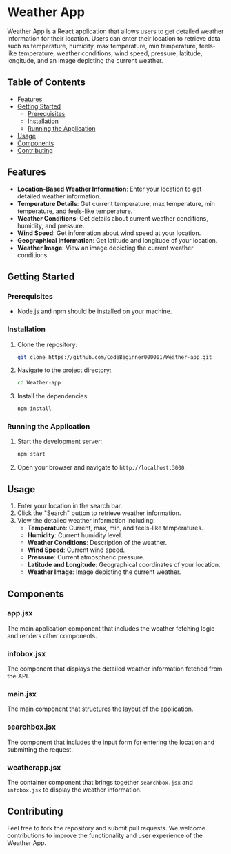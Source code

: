 # Weather App

Weather App is a React application that allows users to get detailed weather information for their location. Users can enter their location to retrieve data such as temperature, humidity, max temperature, min temperature, feels-like temperature, weather conditions, wind speed, pressure, latitude, longitude, and an image depicting the current weather.

## Table of Contents

- [Features](#features)
- [Getting Started](#getting-started)
  - [Prerequisites](#prerequisites)
  - [Installation](#installation)
  - [Running the Application](#running-the-application)
- [Usage](#usage)
- [Components](#components)
- [Contributing](#contributing)

## Features

- **Location-Based Weather Information**: Enter your location to get detailed weather information.
- **Temperature Details**: Get current temperature, max temperature, min temperature, and feels-like temperature.
- **Weather Conditions**: Get details about current weather conditions, humidity, and pressure.
- **Wind Speed**: Get information about wind speed at your location.
- **Geographical Information**: Get latitude and longitude of your location.
- **Weather Image**: View an image depicting the current weather conditions.

## Getting Started

### Prerequisites

- Node.js and npm should be installed on your machine.

### Installation

1. Clone the repository:
   ```bash
   git clone https://github.com/CodeBeginner000001/Weather-app.git
   ```

2. Navigate to the project directory:
   ```bash
   cd Weather-app
   ```

3. Install the dependencies:
   ```bash
   npm install
   ```

### Running the Application

1. Start the development server:
   ```bash
   npm start
   ```

2. Open your browser and navigate to `http://localhost:3000`.

## Usage

1. Enter your location in the search bar.
2. Click the "Search" button to retrieve weather information.
3. View the detailed weather information including:
   - **Temperature**: Current, max, min, and feels-like temperatures.
   - **Humidity**: Current humidity level.
   - **Weather Conditions**: Description of the weather.
   - **Wind Speed**: Current wind speed.
   - **Pressure**: Current atmospheric pressure.
   - **Latitude and Longitude**: Geographical coordinates of your location.
   - **Weather Image**: Image depicting the current weather.

## Components

### app.jsx

The main application component that includes the weather fetching logic and renders other components.

### infobox.jsx

The component that displays the detailed weather information fetched from the API.

### main.jsx

The main component that structures the layout of the application.

### searchbox.jsx

The component that includes the input form for entering the location and submitting the request.

### weatherapp.jsx

The container component that brings together `searchbox.jsx` and `infobox.jsx` to display the weather information.

## Contributing

Feel free to fork the repository and submit pull requests. We welcome contributions to improve the functionality and user experience of the Weather App.

